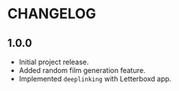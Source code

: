 # CHANGELOG

## 1.0.0
- Initial project release.
- Added random film generation feature.
- Implemented `deeplinking` with Letterboxd app.